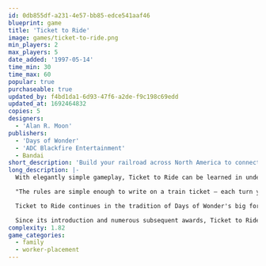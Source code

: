 ```yaml
---
id: 0db855df-a231-4e57-bb85-edce541aaf46
blueprint: game
title: 'Ticket to Ride'
image: games/ticket-to-ride.png
min_players: 2
max_players: 5
date_added: '1997-05-14'
time_min: 30
time_max: 60
popular: true
purchaseable: true
updated_by: f4bd1da1-6d93-47f6-a2de-f9c198c69edd
updated_at: 1692464832
copies: 5
designers:
  - 'Alan R. Moon'
publishers:
  - 'Days of Wonder'
  - 'ADC Blackfire Entertainment'
  - Bandai
short_description: 'Build your railroad across North America to connect cities and complete tickets.'
long_description: |-
  With elegantly simple gameplay, Ticket to Ride can be learned in under 15 minutes. Players collect cards of various types of train cars they then use to claim railway routes in North America. The longer the routes, the more points they earn. Additional points come to those who fulfill Destination Tickets – goal cards that connect distant cities; and to the player who builds the longest continuous route.

  "The rules are simple enough to write on a train ticket – each turn you either draw more cards, claim a route, or get additional Destination Tickets," says Ticket to Ride author, Alan R. Moon. "The tension comes from being forced to balance greed – adding more cards to your hand, and fear – losing a critical route to a competitor."

  Ticket to Ride continues in the tradition of Days of Wonder's big format board games featuring high-quality illustrations and components including: an oversize board map of North America, 225 custom-molded train cars, 144 illustrated cards, and wooden scoring markers.

  Since its introduction and numerous subsequent awards, Ticket to Ride has become the BoardGameGeek epitome of a "gateway game" -- simple enough to be taught in a few minutes, and with enough action and tension to keep new players involved and in the game for the duration.
complexity: 1.82
game_categories:
  - family
  - worker-placement
---
```

